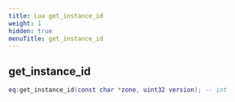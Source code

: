 ```yaml
---
title: Lua get_instance_id
weight: 1
hidden: true
menuTitle: get_instance_id
---
```

## get_instance_id
```lua
eq:get_instance_id(const char *zone, uint32 version); -- int
```